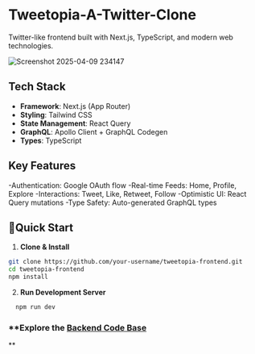 # **Tweetopia-A-Twitter-Clone**

Twitter-like frontend built with Next.js, TypeScript, and modern web technologies.

![Screenshot 2025-04-09 234147](https://github.com/user-attachments/assets/904c1c82-2a7c-4f94-838b-d229c86df16b)

## **Tech Stack**
- **Framework**: Next.js (App Router)
- **Styling**: Tailwind CSS
- **State Management**: React Query
- **GraphQL**: Apollo Client + GraphQL Codegen
- **Types**: TypeScript

## **Key Features**
  -Authentication: Google OAuth flow
  -Real-time Feeds: Home, Profile, Explore
  -Interactions: Tweet, Like, Retweet, Follow
  -Optimistic UI: React Query mutations
  -Type Safety: Auto-generated GraphQL types

## 🚀**Quick Start**

1. **Clone & Install**
```bash
git clone https://github.com/your-username/tweetopia-frontend.git
cd tweetopia-frontend
npm install
```
2. **Run Development Server**
```bash
  npm run dev
```
### **Explore the [Backend Code Base](https://github.com/piyanka/Tweetopia-A-Twitter-Clone-Backend?tab=readme-ov-file#tweetopia-a-twitter-clone-backend)
**
